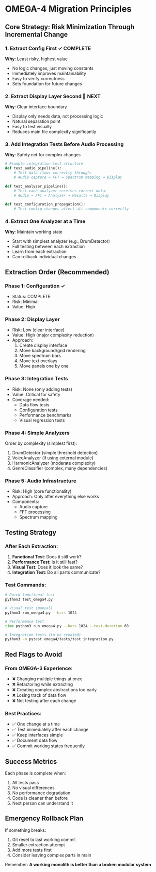# OMEGA-4 Migration Principles

## Core Strategy: Risk Minimization Through Incremental Change

### 1. Extract Config First ✓ COMPLETE
**Why**: Least risky, highest value
- No logic changes, just moving constants
- Immediately improves maintainability
- Easy to verify correctness
- Sets foundation for future changes

### 2. Extract Display Layer Second 🔄 NEXT
**Why**: Clear interface boundary
- Display only needs data, not processing logic
- Natural separation point
- Easy to test visually
- Reduces main file complexity significantly

### 3. Add Integration Tests Before Audio Processing
**Why**: Safety net for complex changes
```python
# Example integration test structure
def test_audio_pipeline():
    # Test data flows correctly through:
    # Audio capture → FFT → Spectrum mapping → Display
    
def test_analyzer_pipeline():
    # Test each analyzer receives correct data:
    # Audio → FFT → Analyzer → Results → Display
    
def test_configuration_propagation():
    # Test config changes affect all components correctly
```

### 4. Extract One Analyzer at a Time
**Why**: Maintain working state
- Start with simplest analyzer (e.g., DrumDetector)
- Full testing between each extraction
- Learn from each extraction
- Can rollback individual changes

## Extraction Order (Recommended)

### Phase 1: Configuration ✓
- Status: COMPLETE
- Risk: Minimal
- Value: High

### Phase 2: Display Layer
- Risk: Low (clear interface)
- Value: High (major complexity reduction)
- Approach:
  1. Create display interface
  2. Move background/grid rendering
  3. Move spectrum bars
  4. Move text overlays
  5. Move panels one by one

### Phase 3: Integration Tests
- Risk: None (only adding tests)
- Value: Critical for safety
- Coverage needed:
  - Data flow tests
  - Configuration tests
  - Performance benchmarks
  - Visual regression tests

### Phase 4: Simple Analyzers
Order by complexity (simplest first):
1. DrumDetector (simple threshold detection)
2. VoiceAnalyzer (if using external module)
3. HarmonicAnalyzer (moderate complexity)
4. GenreClassifier (complex, many dependencies)

### Phase 5: Audio Infrastructure
- Risk: High (core functionality)
- Approach: Only after everything else works
- Components:
  - Audio capture
  - FFT processing
  - Spectrum mapping

## Testing Strategy

### After Each Extraction:
1. **Functional Test**: Does it still work?
2. **Performance Test**: Is it still fast?
3. **Visual Test**: Does it look the same?
4. **Integration Test**: Do all parts communicate?

### Test Commands:
```bash
# Quick functional test
python3 test_omega4.py

# Visual test (manual)
python3 run_omega4.py --bars 1024

# Performance test
time python3 run_omega4.py --bars 1024 --test-duration 60

# Integration tests (to be created)
python3 -m pytest omega4/tests/test_integration.py
```

## Red Flags to Avoid

### From OMEGA-3 Experience:
- ❌ Changing multiple things at once
- ❌ Refactoring while extracting
- ❌ Creating complex abstractions too early
- ❌ Losing track of data flow
- ❌ Not testing after each change

### Best Practices:
- ✅ One change at a time
- ✅ Test immediately after each change
- ✅ Keep interfaces simple
- ✅ Document data flow
- ✅ Commit working states frequently

## Success Metrics

Each phase is complete when:
1. All tests pass
2. No visual differences
3. No performance degradation
4. Code is cleaner than before
5. Next person can understand it

## Emergency Rollback Plan

If something breaks:
1. Git reset to last working commit
2. Smaller extraction attempt
3. Add more tests first
4. Consider leaving complex parts in main

Remember: **A working monolith is better than a broken modular system**
